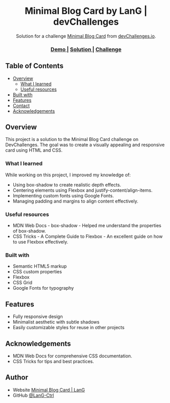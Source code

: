 <h1 align="center">Minimal Blog Card by LanG | devChallenges</h1>

<div align="center">
   Solution for a challenge <a href="https://devchallenges.io/challenge/minimal-blog-card" target="_blank">Minimal Blog Card</a> from <a href="http://devchallenges.io" target="_blank">devChallenges.io</a>.
</div>

<div align="center">
  <h3>
    <a href="https://lang-ctrl.github.io/devchallenges_minimal-blog-card/">
      Demo
    </a>
    <span> | </span>
    <a href="https://github.com/LanG-Ctrl/devchallenges_minimal-blog-card">
      Solution
    </a>
    <span> | </span>
    <a href="https://devchallenges.io/challenge/minimal-blog-card">
      Challenge
    </a>
  </h3>
</div>

<!-- TABLE OF CONTENTS -->

## Table of Contents

- [Overview](#overview)
  - [What I learned](#what-i-learned)
  - [Useful resources](#useful-resources)
- [Built with](#built-with)
- [Features](#features)
- [Contact](#contact)
- [Acknowledgements](#acknowledgements)

<!-- OVERVIEW -->

## Overview

This project is a solution to the Minimal Blog Card challenge on DevChallenges. The goal was to create a visually appealing and responsive card using HTML and CSS.

### What I learned

While working on this project, I improved my knowledge of:

- Using box-shadow to create realistic depth effects.
- Centering elements using Flexbox and justify-content/align-items.
- Implementing custom fonts using Google Fonts.
- Managing padding and margins to align content effectively.

### Useful resources

- MDN Web Docs - box-shadow - Helped me understand the properties of box-shadow.
- CSS Tricks - A Complete Guide to Flexbox - An excellent guide on how to use Flexbox effectively.

### Built with

- Semantic HTML5 markup
- CSS custom properties
- Flexbox
- CSS Grid
- Google Fonts for typography


## Features

- Fully responsive design
- Minimalist aesthetic with subtle shadows
- Easily customizable styles for reuse in other projects

## Acknowledgements

- MDN Web Docs for comprehensive CSS documentation.
- CSS Tricks for tips and best practices.

## Author

- Website [Minimal Blog Card | LanG](https://lang-ctrl.github.io/devchallenges_minimal-blog-card/)
- GitHub [@LanG-Ctrl](https://github.com/LanG-Ctrl)